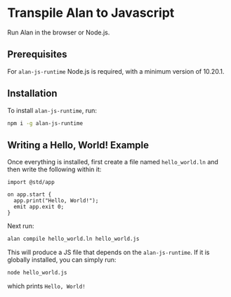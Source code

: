 # Transpile Alan to Javascript

Run Alan in the browser or Node.js.

## Prerequisites

For `alan-js-runtime` Node.js is required, with a minimum version of 10.20.1.

## Installation

To install `alan-js-runtime`, run:

```bash
npm i -g alan-js-runtime
```

## Writing a Hello, World! Example

Once everything is installed, first create a file named `hello_world.ln` and then write the following within it:

```rust,editable
import @std/app

on app.start {
  app.print("Hello, World!");
  emit app.exit 0;
}
```

Next run:

```bash
alan compile hello_world.ln hello_world.js
```

This will produce a JS file that depends on the `alan-js-runtime`. If it is globally installed, you can simply run:

```bash
node hello_world.js
```

which prints `Hello, World!`